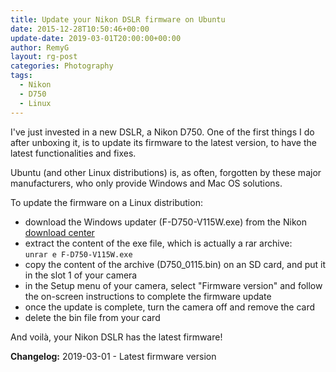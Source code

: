 ```yaml
---
title: Update your Nikon DSLR firmware on Ubuntu
date: 2015-12-28T10:50:46+00:00
update-date: 2019-03-01T20:00:00+00:00
author: RemyG
layout: rg-post
categories: Photography
tags:
  - Nikon
  - D750
  - Linux
---
```


I've just invested in a new DSLR, a Nikon D750. One of the first things I do after unboxing it, is to update its firmware to the latest version, to have the latest functionalities and fixes.

Ubuntu (and other Linux distributions) is, as often, forgotten by these major manufacturers, who only provide Windows and Mac OS solutions.

<!--more-->

To update the firmware on a Linux distribution:

- download the Windows updater (F-D750-V115W.exe) from the Nikon [download center](https://downloadcenter.nikonimglib.com/en/download/fw/318.html)
- extract the content of the exe file, which is actually a rar archive:  
```unrar e F-D750-V115W.exe```
- copy the content of the archive (D750_0115.bin) on an SD card, and put it in the slot 1 of your camera
- in the Setup menu of your camera, select "Firmware version" and follow the on-screen instructions to complete the firmware update
- once the update is complete, turn the camera off and remove the card
- delete the bin file from your card

And voilà, your Nikon DSLR has the latest firmware!

**Changelog:** 2019-03-01 - Latest firmware version